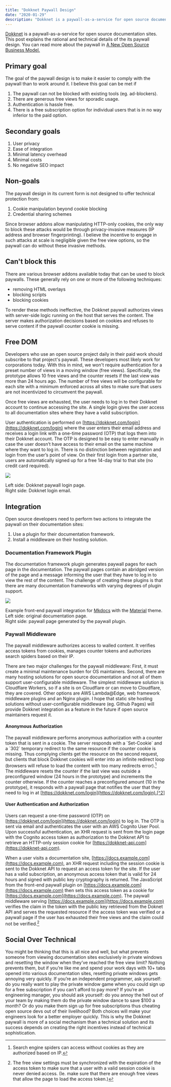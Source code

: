 ```yaml
---
title: "Dokknet Paywall Design"
date: "2020-01-29"
description: "Dokknet is a paywall-as-a-service for open source documentation sites. This post explains the rational and technical details of the its paywall design."
---
```


[Dokknet](https://dokknet.com) is a paywall-as-a-service for open source documentation sites. This post explains the rational and technical details of the its paywall design. You can read more about the paywall in [A New Open Source Business Model.](https://blog.agostbiro.com/2020/01/a-new-open-source-business-model/)

## Primary goal

The goal of the paywall design is to make it easier to comply with the paywall than to work around it. I believe this goal can be met if

1. The paywall can not be blocked with existing tools (eg. ad-blockers).
2. There are generous free views for sporadic usage.
3. Authentication is hassle free.
4. There is a free subscription option for individual users that is in no way inferior to the paid option.

## Secondary goals

1. User privacy
2. Ease of integration
3. Minimal latency overhead
4. Minimal costs
5. No negative SEO impact

## Non-goals

The paywall design in its current form is not designed to offer technical protection from:

1. Cookie manipulation beyond cookie blocking
2. Credential sharing schemes

Since browser addons allow manipulating HTTP-only cookies, the only way to block these attacks would be through privacy-invasive measures (IP address and browser fingerprinting). I believe the incentive to engage in such attacks at scale is negligible given the free view options, so the paywall can do without these invasive methods.

## Can't block this

There are various browser addons available today that can be used to block paywalls. These generally rely on one or more of the following techniques:

- removing HTML overlays
- blocking scripts
- blocking cookies

To render these methods ineffective, the Dokknet paywall authorizes views with server-side logic running on the host that serves the content. The server makes authorization decisions based on cookies and refuses to serve content if the paywall counter cookie is missing.

## Free DOM

Developers who use an open source project daily in their paid work should subscribe to that project's paywall. These developers most likely work for corporations today. With this in mind, we won't require authentication for a preset number of views in a moving window (free views). Specifically, the prototype allows 10 free views and the counter resets if the last view was more than 24 hours ago. The number of free views will be configurable for each site with a minimum enforced across all sites to make sure that users are not incentivized to circumvent the paywall.

Once free views are exhausted, the user needs to log in to their Dokknet account to continue accessing the site. A single login gives the user access to all documentation sites where they have a valid subscription.

User authentication is performed on [https://dokknet.com/login](https://dokknet.com/login) where the user enters their email address and receives a login link with a one-time password (OTP) that logs them into their Dokknet account. The OTP is designed to be easy to enter manually in case the user doesn’t have access to their email on the same machine where they want to log in. There is no distinction between registration and login from the user’s point of view. On their first login from a partner site, users are automatically signed up for a free 14-day trial to that site (no credit card required).

![](./images/dokknet-paywall-design-login.png)

Left side: Dokknet paywall login page.  
Right side: Dokknet login email.

## Integration

Open source developers need to perform two actions to integrate the paywall on their documentation sites:

1. Use a plugin for their documentation framework.
2. Install a middleware on their hosting solution.

### Documentation Framework Plugin

The documentation framework plugin generates paywall pages for each page in the documentation. The paywall pages contain an abridged version of the page and a message informing the user that they have to log in to view the rest of the content. The challenge of creating these plugins is that there are many documentation frameworks with varying degrees of plugin support.

![](./images/dokknet-paywall-design-docs.png)

Example front-end paywall integration for [Mkdocs](https://www.mkdocs.org/) with the [Material](https://squidfunk.github.io/mkdocs-material/) theme.  
Left side: original documentation page.  
Right side: paywall page generated by the paywall plugin.

### Paywall Middleware

The paywall middleware authorizes access to walled content. It verifies access tokens from cookies, manages counter tokens and authorizes search spiders based on their IP.

There are two major challenges for the paywall middleware: First, it must create a minimal maintenance burden for OS maintainers. Second, there are many hosting solutions for open source documentation and not all of them support user-configurable middleware. The simplest middleware solution is Cloudflare Workers, so if a site is on Cloudflare or can move to Cloudflare, they are covered. Other options are AWS Lambda@Edge, web framework middleware plugins and an Nginx plugin. I hope that static site hosting solutions without user-configurable middleware (eg. Github Pages) will provide Dokknet integration as a feature in the future if open source maintainers request it.

#### Anonymous Authorization

The paywall middleware performs anonymous authorization with a counter token that is sent in a cookie. The server responds with a \`Set-Cookie\` and a \`302\` temporary redirect to the same resource if the counter cookie is missing. Thus complying clients get the resource on the second request, but clients that block Dokknet cookies will enter into an infinite redirect loop (browsers will refuse to load the content with too many redirects error).[^1] The middleware resets the counter if the last view was outside a preconfigured window (24 hours in the prototype) and increments the counter otherwise. If the counter reaches a preconfigured amount (10 in the prototype), it responds with a paywall page that notifies the user that they need to log in at [https://dokknet.com/login](https://dokknet.com/login).[^2]

#### User Authentication and Authorization

Users can request a one-time password (OTP) on [https://dokknet.com/login](https://dokknet.com/login) to log in. The OTP is sent via email and authenticates the user with an AWS Cognito User Pool. Upon successful authentication, an XHR request is sent from the login page with the Cognito access token as authorization to the Dokknet API to retrieve an HTTP-only session cookie for [https://dokknet-api.com](https://dokknet-api.com).

When a user visits a documentation site, [https://docs.example.com](https://docs.example.com), an XHR request including the session cookie is sent to the Dokknet API to request an access token for the site. If the user has a valid subscription, an anonymous access token that is valid for 24 hours and signed with public key cryptography is returned. The JavaScript from the front-end paywall plugin on [https://docs.example.com](https://docs.example.com) then sets this access token as a cookie for [https://docs.example.com](https://docs.example.com). The paywall middleware serving [https://docs.example.com](https://docs.example.com) verifies the claim in the token with the public key retrieved from the Doknet API and serves the requested resource if the access token was verified or a paywall page if the user has exhausted their free views and the claim could not be verified.[^3]

## Social Over Technical

You might be thinking that this is all nice and well, but what prevents someone from viewing documentation sites exclusively in private windows and resetting the window when they’ve reached the free view limit? Nothing prevents them, but if you’re like me and spend your work days with 10+ tabs opened into various documentation sites, resetting private windows gets annoying very quickly. If you’re an independent programmer, ask yourself: do you really want to play the private window game when you could sign up for a free subscription if you can’t afford to pay more? If you’re an engineering manager, you should ask yourself: do you annoy the hell out of your team by making them do the private window dance to save $100 a month? Or do you make them sign up for free subscriptions thus cheating open source devs out of their livelihood? Both choices will make your engineers look for a better employer quickly. This is why the Dokknet paywall is more of a social mechanism than a technical solution and its success depends on creating the right incentives instead of technical sophistication.

[^1]: Search engine spiders can access without cookies as they are authorized based on IP.
[^2]: Signing the counter cookie wouldn’t make it harder to manipulate it, because if a client can modify a cookie, they can also delete it, in which case the client would get a new counter after a 302.
[^3]: The free view settings must be synchronized with the expiration of the access token to make sure that a user with a valid session cookie is never denied access. (Ie. make sure that there are enough free views that allow the page to load the access token.)
